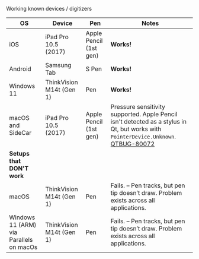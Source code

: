 Working known devices / digitizers

| OS                                        | Device                    | Pen                    | Notes                                                                                                                                                      |
|-------------------------------------------|---------------------------|------------------------|------------------------------------------------------------------------------------------------------------------------------------------------------------|
| iOS                                       | iPad Pro 10.5 (2017)      | Apple Pencil (1st gen) | __Works!__                                                                                                                                                     |
| Android                                   | Samsung Tab               | S Pen                  | __Works!__  
| Windows 11                                | ThinkVision M14t (Gen 1)  | Pen                    | __Works!__  
| macOS and SideCar                         | iPad Pro 10.5 (2017)      | Apple Pencil (1st gen) | Pressure sensitivity supported. Apple Pencil isn't detected as a stylus in Qt, but works with `PointerDevice.Unknown`. [QTBUG-80072](https://bugreports.qt.io/browse/QTBUG-80072) |
| __Setups that DON'T work__
| macOS                                     | ThinkVision M14t (Gen 1)  | Pen                    | Fails. – Pen tracks, but pen tip doesn’t draw. Problem exists across all applications.                                                              |
| Windows 11 (ARM) via Parallels on macOs   | ThinkVision M14t (Gen 1)  | Pen                    | Fails. – Pen tracks, but pen tip doesn’t draw. Problem exists across all applications.                                                              |
